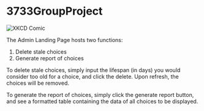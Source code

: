 # 3733GroupProject
![XKCD Comic](https://imgs.xkcd.com/comics/exploits_of_a_mom.png)

The Admin Landing Page hosts two functions:
1. Delete stale choices
2. Generate report of choices

To delete stale choices, simply input the lifespan (in days) you would consider too old for a choice, and click the delete. Upon refresh, the choices will be removed.

To generate the report of choices, simply click the generate report button, and see a formatted table containing the data of all choices to be displayed.
